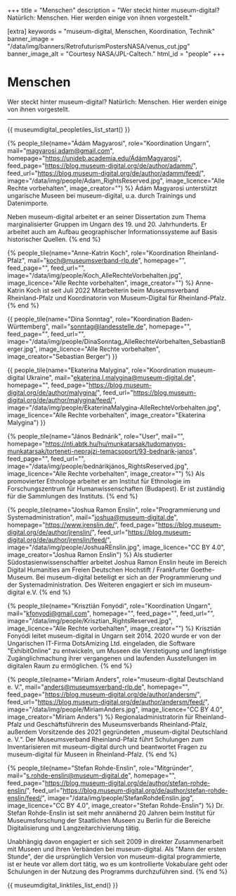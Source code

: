 +++
title = "Menschen"
description = "Wer steckt hinter museum-digital? Natürlich: Menschen. Hier werden einige von ihnen vorgestellt."

[extra]
keywords = "museum-digital, Menschen, Koordination, Technik"
banner_image = "/data/img/banners/RetrofuturismPostersNASA/venus_cut.jpg"
banner_image_alt = "Courtesy NASA/JPL-Caltech."
html_id = "people"
+++

# Menschen

Wer steckt hinter museum-digital? Natürlich: Menschen. Hier werden einige von ihnen vorgestellt.

---------------------

{{ museumdigital_peopletiles_list_start() }}

{% people_tile(name="Ádám Magyarosi",
    role="Koordination Ungarn",
    mail="magyarosi.adam@gmail.com",
    homepage="https://unideb.academia.edu/ÁdámMagyarosi",
    feed_page="https://blog.museum-digital.org/de/author/adamm/",
    feed_url="https://blog.museum-digital.org/de/author/adamm/feed/",
    image="/data/img/people/Adam_RightsReserved.jpg",
    image_licence="Alle Rechte vorbehalten",
    image_creator="") %}
Ádám Magyarosi unterstützt ungarische Museen bei museum-digital, u.a. durch Trainings und Datenimporte.

Neben museum-digital arbeitet er an seiner Dissertation zum Thema marginalisierter Gruppen im Ungarn des 19. und 20. Jahrhunderts. Er arbeitet auch am Aufbau geographischer Informationssysteme auf Basis historischer Quellen.
{% end %}

{% people_tile(name="Anne-Katrin Koch",
    role="Koordination Rheinland-Pfalz",
    mail="koch@museumsverband-rlp.de",
    homepage="",
    feed_page="",
    feed_url="",
    image="/data/img/people/Koch_AlleRechteVorbehalten.jpg",
    image_licence="Alle Rechte vorbehalten",
    image_creator="") %}
Anne-Katrin Koch ist seit Juli 2022 Mitarbeiterin beim Museumsverband Rheinland-Pfalz und Koordinatorin von Museum-Digital für Rheinland-Pfalz.
{% end %}

{{ people_tile(name="Dina Sonntag",
    role="Koordination Baden-Württemberg",
    mail="sonntag@landesstelle.de",
    homepage="",
    feed_page="",
    feed_url="",
    image="/data/img/people/DinaSonntag_AlleRechteVorbehalten_SebastianBerger.jpg",
    image_licence="Alle Rechte vorbehalten",
    image_creator="Sebastian Berger") }}

{{ people_tile(name="Ekaterina Malygina",
    role="Koordination museum-digital Ukraine",
    mail="ekaterina.l.malygina@museum-digital.de",
    homepage="",
    feed_page="https://blog.museum-digital.org/de/author/malygina/",
    feed_url="https://blog.museum-digital.org/de/author/malygina/feed/",
    image="/data/img/people/EkaterinaMalygina-AlleRechteVorbehalten.jpg",
    image_licence="Alle Rechte vorbehalten",
    image_creator="Ekaterina Malygina") }}

{% people_tile(name="János Bednárik",
    role="User",
    mail="",
    homepage="https://nti.abtk.hu/hu/munkatarsak/tudomanyos-munkatarsak/torteneti-neprajzi-temacsoport/93-bednarik-janos",
    feed_page="",
    feed_url="",
    image="/data/img/people/bednárikjános_RightsReserved.jpg",
    image_licence="Alle Rechte vorbehalten",
    image_creator="") %}
    Als promovierter Ethnologe arbeitet er am Institut für Ethnologie im Forschungszentrum für Humanwissenschaften (Budapest). Er ist zuständig für die Sammlungen des Instituts.
{% end %}

{% people_tile(name="Joshua Ramon Enslin",
    role="Programmierung und Systemadministration",
    mail="joshua@museum-digital.de",
    homepage="https://www.jrenslin.de/",
    feed_page="https://blog.museum-digital.org/de/author/jrenslin/",
    feed_url="https://blog.museum-digital.org/de/author/jrenslin/feed/",
    image="/data/img/people/JoshuaREnslin.jpg",
    image_licence="CC BY 4.0",
    image_creator="Joshua Ramon Enslin") %}
    Als studierter Südostasienwissenschaftler arbeitet Joshua Ramon Enslin heute im Bereich Digital Humanities am Freien Deutschen Hochstift / Frankfurter Goethe-Museum. Bei museum-digital beteiligt er sich an der Programmierung und der Systemadministration. Des Weiteren engagiert er sich im museum-digital e.V.
{% end %}

{% people_tile(name="Krisztián Fonyódi",
    role="Koordination Ungarn",
    mail="kfonyodi@gmail.com",
    homepage="",
    feed_page="",
    feed_url="",
    image="/data/img/people/Krisztian_RightsReserved.jpg",
    image_licence="Alle Rechte vorbehalten",
    image_creator="") %}
    Krisztián Fonyódi leitet museum-digital in Ungarn seit 2014. 2020 wurde er von der Ungarischen IT-Firma DotsAmizing Ltd. eingeladen, die Software "ExhibitOnline" zu entwickeln, um Museen die Verstetigung und langfristige Zugänglichmachung ihrer vergangenen und laufenden Ausstellungen im digitalen Raum zu ermöglichen.
{% end %}

{% people_tile(name="Miriam Anders",
    role="museum-digital Deutschland e. V.",
    mail="anders@museumsverband-rlp.de",
    homepage="",
    feed_page="https://blog.museum-digital.org/de/author/andersm/",
    feed_url="https://blog.museum-digital.org/de/author/andersm/feed/",
    image="/data/img/people/MiriamAnders.jpg",
    image_licence="CC BY 4.0",
    image_creator="Miriam Anders") %}
    Regionaladministratorin für Rheinland-Pfalz und Geschäftsführerin des Museumsverbands Rheinland-Pfalz, außerdem Vorsitzende des 2021 gegründeten „museum-digital Deutschland e. V.“. Der Museumsverband Rheinland-Pfalz führt Schulungen zum Inventarisieren mit museum-digital durch und beantwortet Fragen zu museum-digital für Museen in Rheinland-Pfalz.
{% end %}

{% people_tile(name="Stefan Rohde-Enslin",
    role="Mitgründer",
    mail="s.rohde-enslin@museum-digital.de",
    homepage="",
    feed_page="https://blog.museum-digital.org/de/author/stefan-rohde-enslin/",
    feed_url="https://blog.museum-digital.org/de/author/stefan-rohde-enslin/feed/",
    image="/data/img/people/StefanRohdeEnslin.jpg",
    image_licence="CC BY 4.0",
    image_creator="Stefan Rohde-Enslin") %}
Dr. Stefan Rohde-Enslin ist seit mehr annähernd 20 Jahren beim Institut für Museumsforschung der Staatlichen Museen zu Berlin für die Bereiche Digitalisierung und Langzeitarchivierung tätig.

Unabhängig davon engagiert er sich seit 2009 in direkter Zusammenarbeit mit Museen und ihren Verbänden bei museum-digital. Als "Mann der ersten Stunde", der die ursprünglich Version von museum-digital programmierte, ist er heute vor allem dort tätig, wo es um kontrollierte Vokabulare geht oder Schulungen in der Nutzung des Programms durchzuführen sind.
{% end %}

{{ museumdigital_linktiles_list_end() }}

<script async src=/js/people.js></script>
